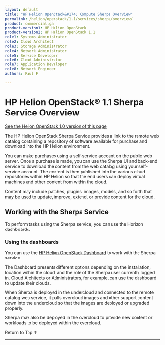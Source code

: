 ```yaml
---
layout: default
title: "HP Helion OpenStack&#174; Compute Sherpa Overview"
permalink: /helion/openstack/1.1/services/sherpa/overview/
product: commercial.ga
product-version1: HP Helion OpenStack
product-version2: HP Helion OpenStack 1.1
role1: Systems Administrator 
role2: Cloud Architect 
role3: Storage Administrator 
role4: Network Administrator 
role5: Service Developer 
role6: Cloud Administrator 
role7: Application Developer 
role8: Network Engineer 
authors: Paul F

---
```

<!--PUBLISHED-->

<script>

function PageRefresh {
onLoad="window.refresh"
}

PageRefresh();

</script>

<!--
<p style="font-size: small;"> <a href="/helion/openstack/1.1/services/tripleo/overview/">&#9664; PREV</a> | <a href="/helion/openstack/1.1/services/overview/">&#9650; UP</a> | <a href="/helion/openstack/1.1/services/identity/overview/"> NEXT &#9654</a> </p>
-->

# HP Helion OpenStack&#174; 1.1 Sherpa Service Overview #
[See the Helion OpenStack 1.0 version of this page](/helion/openstack/services/sherpa/overview/)

The HP Helion OpenStack Sherpa Service provides a link to the remote web catalog containing a repository of software available for purchase and download into the HP Helion environment. 

You can make purchases using a self-service account on the public web server. Once a purchase is made, you can use the Sherpa UI and back-end service to download the content from the web catalog using your self-service account. The content is then published into the various cloud repositories within HP Helion so that the end users can deploy virtual machines and other content from within the cloud.  


Content may include patches, plugins, images, models, and so forth that may be used to update, improve, extend, or provide content for the cloud.


<!--Compute allows you to work with *flavors*, which are unique combinations of disk space, memory capacity, and CPU; *images*, which are collections of files used as a base installation, typically operating systems such as Ubuntu 10.10; and *servers*, which are virtual instances created using a flavor and an image

A variety of flavors and images are provided by HP Compute that can be used to create a wide mix of servers.

##Key Terms

Key terms include:

- **Flavor** - A unique combination of disk space, memory capacity, and CPU.

- **Image** - A collection of files used as a base installation, typically an operating system such as Ubuntu 10.10 or something similar.

- **Server** - An instance created out of a flavor and an Image.-->

## Working with the Sherpa Service ##

To perform tasks using the Sherpa service, you can use the Horizon dashboards.

### Using the dashboards<a name="UI"></a>


You can use the [HP Helion OpenStack Dashboard](/helion/openstack/1.1/undercloud/admin/updates-and-extension/) to work with the Sherpa service.

<!--###Using the API ### {#API}
 
You can use a low-level, raw REST API access to the HP Compute service. See the [OpenStack Compute API v2.0 Reference](http://api.openstack.org/api-ref-compute-v2.html).-->

<!--###Using the CLI### {#cli}

You can use the command-line interface software to access Sherpa. See the [to give the hyperlink].

For more information on installing the CLI, see [Install the OpenStack command-line clients](http://docs.openstack.org/user-guide/content/install_clients.html).-->

<!--## How To's with the HP Helion OpenStack Compute Service ## {#howto}-->

<!-- Taken from http://wiki.hpcloud.net/display/core/Core+Edition+Use+cases#CoreEditionUsecases-OverCloud 

The following lists of tasks can be performed by a user or administrator through the [HP Helion OpenStack Dashboard](/helion/openstack/1.1/dashboard/how-works/), the [API](http://api.openstack.org/api-ref-compute-v2.html), or [CLI](http://docs.openstack.org/cli-reference/content/novaclient_commands.html).-->

The Dashboard presents different options depending on the installation, location within the cloud, and the role of the Sherpa user currently logged in. Cloud Architects or Administrators, for example, can use the dashboard to update their clouds.

When Sherpa is deployed in the undercloud and connected to the remote catalog web service, it pulls overcloud images and other support content down into the undercloud so that the images are deployed or upgraded properly.

Sherpa may also be deployed in the overcloud to provide new content or workloads to be deployed within the overcloud. <!-- how?? -->

<!--### Tasks performed by users ###

The following Compute service tasks are usually performed by someone with the *user* role.

#### Working with instances ####

When working with the Compute service, you can perform a number of tasks with your virtual machine instances, including creating and deleting instances, starting and stopping an instance, and attaching a storage volume to an instance.

- **Launching an instance** &#151; Create a new virtual machine.
- **Launching an instance that boots from a Volume** &#151; Create a bootable virtual machine associated with a bootable volume. 
- **Rebooting an instance** &#151; Reboot an instance.
- **Rebuilding an instance** &#151; Rebuild an instance as needed.
- **Starting and stopping an instance** &#151; Use the Compute service to start and stop an instance.
- **Creating and deleting a snapshot of an instance** &#151; Create a snapshot of an instance that you can use to create other instances.
- **Rescuing and un-rescuing an instance** &#151; Rescue a instance.
- **Deleting an instance** &#151; Delete an instance that is no longer needed.
- **Attaching and detaching volumes** &#151; Attach a storage volume to an instance and detach the volume, when no longer needed.
- **Viewing an instance console log** &#151; Display a log of virtual machine activity.
- **Viewing a VNC console connection to an instance** &#151; Remotely connect to an instance using a VNC (Virtual Network Computing) console. 
- **Associating and disassociating a floating IP address** &#151; Allocate and associate floating IP addresses to an instance. 

#### Working with security ####

You can use different tools to help secure your cloud.

- **Working with security groups** &#151; Create, modify, and delete the security groups in your project.
- **Working with security group rules** &#151; Create, modify, delete a security group rule that control traffic to or from instances.
- **Working with key pairs** &#151; Create and delete the key pairs that control access to the instances in your environment. You can also import an existing key pair.

### Tasks performed by an Administrator ###

The following Compute service tasks are usually performed by someone with the *administrator* role.

#### Creating, modifying and deleting flavors ####

Use the Compute service to create, delete, and modify the virtual machine *flavors* in a project. A flavor defines the hardware configuration (disk space and memory capacity).

#### Modifying project quotas ####

Use the Compute service to change the maximum limits on the number of objects (instances, volumes, and so on).

#### Creating, modifying, and deleting availability zones ####

Use the Compute service to manage availability zones (AZ) by creating and deleting AZs and modifying existing AZs.

#### Enabling and disabling services ####

Use the Compute service to enable or disable services available in a project.

#### Working with an instance ####

When working with the Compute service, you can perform a number of tasks with your virtual machines (VM).

- **Locking and unlocking instances** &#151; Lock or unlock an instance, as needed.
- **Pausing and un-pausing instances** &#151; Pause and un-pause an instance. The `pause` command stores the state of the instance in RAM. A paused instance continues to run in a frozen state.
- **Suspending and resuming virtual machines** &#151; Suspend and un-suspend an instance. When you suspend an instance, its instance state is stored on disk, all memory is written to disk, and the instance is stopped. Suspending an instance is similar to placing a device in hibernation; memory and vCPUs become available.-->


 <a href="#top" style="padding:14px 0px 14px 0px; text-decoration: none;"> Return to Top &#8593; </a>

----
